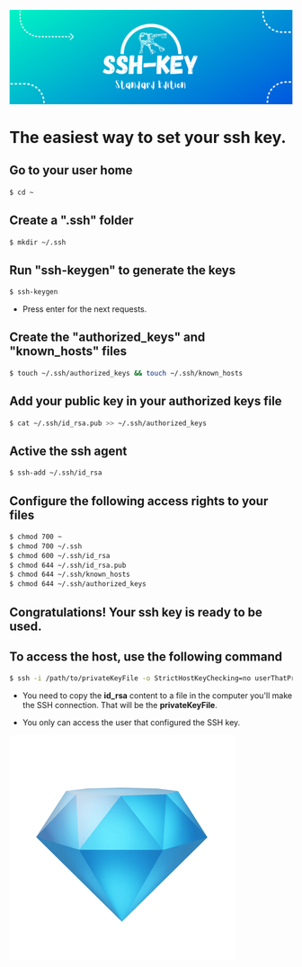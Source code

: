 ![alt text](./assets/SSH-KEY.png)

# The easiest way to set your ssh key. 

## Go to your user home

~~~Bash
$ cd ~
~~~

## Create a ".ssh" folder

~~~Bash
$ mkdir ~/.ssh
~~~

## Run "ssh-keygen" to generate the keys

~~~Bash
$ ssh-keygen
~~~

* Press enter for the next requests.

## Create the "authorized_keys" and "known_hosts" files

~~~Bash
$ touch ~/.ssh/authorized_keys && touch ~/.ssh/known_hosts
~~~

## Add your public key in your authorized keys file

~~~Bash
$ cat ~/.ssh/id_rsa.pub >> ~/.ssh/authorized_keys
~~~

## Active the ssh agent

~~~Bash
$ ssh-add ~/.ssh/id_rsa
~~~

## Configure the following access rights to your files

~~~Bash
$ chmod 700 ~
$ chmod 700 ~/.ssh
$ chmod 600 ~/.ssh/id_rsa
$ chmod 644 ~/.ssh/id_rsa.pub
$ chmod 644 ~/.ssh/known_hosts
$ chmod 644 ~/.ssh/authorized_keys
~~~

## Congratulations! Your ssh key is ready to be used. 

## To access the host, use the following command

~~~Bash
$ ssh -i /path/to/privateKeyFile -o StrictHostKeyChecking=no userThatPrivateKeyIsConfigured@host.address
~~~

* You need to copy the **id_rsa** content to a file in the computer you'll make the SSH connection. That will be the **privateKeyFile**.

* You only can access the user that configured the SSH key.

![alt text](./assets/diamond.gif)
